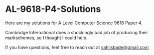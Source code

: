 # AL-9618-P4-Solutions
Here are my solutions for A Level Computer Science 9618 Paper 4.

Cambridge International does a shockingly bad job of producing their markschemes, so I thought I could help.

If you have questions, feel free to reach out at sahilsbade@gmail.com
